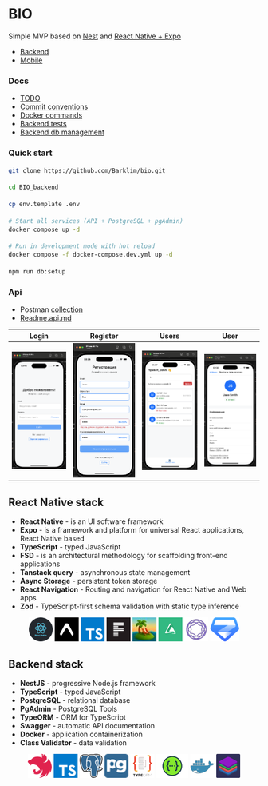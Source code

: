 # BIO

Simple MVP based on [Nest](https://nestjs.com/) and [React Native + Expo](https://expo.dev/)

- [Backend](https://github.com/Barklim/bio/tree/main/BIO_backend)
- [Mobile](https://github.com/Barklim/bio/tree/main/BIO_mobile)

### Docs

- [TODO](https://github.com/Barklim/bio/blob/main/docs/Readme.TODO.md)
- [Commit conventions](https://github.com/Barklim/bio/blob/main/docs/README.conventions.md)
- [Docker commands](https://github.com/Barklim/bio/blob/main/docs/README.docker.md)
- [Backend tests](https://github.com/Barklim/bio/blob/main/BIO_backend/docs/Readme.TESTING.md)
- [Backend db management](https://github.com/Barklim/bio/blob/main/BIO_backend/docs/DATABASE_MANAGMENT_IN_SHORT.md)

### Quick start

```bash
git clone https://github.com/Barklim/bio.git

cd BIO_backend

cp env.template .env

# Start all services (API + PostgreSQL + pgAdmin)
docker compose up -d

# Run in development mode with hot reload
docker compose -f docker-compose.dev.yml up -d

npm run db:setup
```

### Api

- Postman [collection](https://github.com/Barklim/bio/blob/main/assets/_Biocad.postman_collection.json)
- [Readme.api.md](https://github.com/Barklim/bio/blob/main/docs/Readme.api.md)

| Login | Register | Users | User |
| ------------- | ----------------- | ----------------- | ----------------- |
|![login](https://raw.githubusercontent.com/Barklim/bio/refs/heads/main/assets/screen1.png)|![register](https://raw.githubusercontent.com/Barklim/bio/refs/heads/main/assets/screen2.png)|![users](https://raw.githubusercontent.com/Barklim/bio/refs/heads/main/assets/screen3.png)|![user](https://raw.githubusercontent.com/Barklim/bio/refs/heads/main/assets/screen4.png)|

## React Native stack

- **React Native** - is an UI software framework
- **Expo** - is a framework and platform for universal React applications, React Native based
- **TypeScript** - typed JavaScript
- **FSD** - is an architectural methodology for scaffolding front-end applications
- **Tanstack query** - asynchronous state management
- **Async Storage** - persistent token storage
- **React Navigation** - Routing and navigation for React Native and Web apps
- **Zod** - TypeScript-first schema validation with static type inference


<div align="center">

[<img title="react native" alt="react native" height=48 src="https://raw.githubusercontent.com/Barklim/bio/ce974a5db1b25729429c5f3dd666f3f778b4ee10/assets/reactnative.svg"/>](https://reactnative.dev/)
[<img title="expo" alt="expo" height=48 src="https://raw.githubusercontent.com/Barklim/bio/refs/heads/main/assets/expo.png"/>](https://expo.dev/)
[<img title="typescript" alt="typescript" height=48 src="https://raw.githubusercontent.com/Barklim/bio/refs/heads/main/assets/ts.png"/>](https://www.typescriptlang.org/)
[<img title="fsd" alt="fsd" height=48 src="https://raw.githubusercontent.com/Barklim/bio/refs/heads/main/assets/fsd.png"/>](https://feature-sliced.design/docs/get-started/overview)
[<img title="tanstack query" alt="tanstack query" height=48 src="https://raw.githubusercontent.com/Barklim/bio/refs/heads/main/assets/query.jpeg"/>](https://tanstack.com/query/latest)
[<img title="async storage" alt="async storage" height=48 src="https://raw.githubusercontent.com/Barklim/bio/refs/heads/main/assets/asyncStorage.png"/>](https://github.com/react-native-async-storage/async-storage)
[<img title="react navigation" alt="react navigation" height=48 src="https://raw.githubusercontent.com/Barklim/bio/refs/heads/main/assets/reactnavigation.png"/>](https://reactnavigation.org/)
[<img title="zod" alt="zod" height=48 src="https://raw.githubusercontent.com/Barklim/bio/refs/heads/main/assets/zod.svg"/>](https://github.com/colinhacks/zod)
</div>

## Backend stack

- **NestJS** - progressive Node.js framework
- **TypeScript** - typed JavaScript
- **PostgreSQL** - relational database
- **PgAdmin** - PostgreSQL Tools
- **TypeORM** - ORM for TypeScript
- **Swagger** - automatic API documentation
- **Docker** - application containerization
- **Class Validator** - data validation

<div align="center">

[<img title="nestjs" alt="nestjs" height=48 src="https://raw.githubusercontent.com/Barklim/bio/ce974a5db1b25729429c5f3dd666f3f778b4ee10/assets/nestjs.svg"/>](https://nestjs.com/)
[<img title="typescript" alt="typescript" height=48 src="https://raw.githubusercontent.com/Barklim/bio/refs/heads/main/assets/ts.png"/>](https://www.typescriptlang.org/)
[<img title="postgres" alt="postgres" height=48 src="https://raw.githubusercontent.com/Barklim/bio/ce974a5db1b25729429c5f3dd666f3f778b4ee10/assets/pg.svg"/>](https://www.postgresql.org/)
[<img title="pgAdmin" alt="pgAdmin" height=48 src="https://raw.githubusercontent.com/Barklim/bio/refs/heads/main/assets/pgAdmin.png"/>](https://www.pgadmin.org/)
[<img title="typeorm" alt="typeorm" height=48 src="https://raw.githubusercontent.com/Barklim/bio/refs/heads/main/assets/typeorm.png"/>](https://github.com/typeorm/typeorm)
[<img title="swagger" alt="swagger" height=48 src="https://raw.githubusercontent.com/Barklim/bio/refs/heads/main/assets/swagger.png"/>](https://github.com/swagger-api)
[<img title="docker" alt="docker" height=48 src="https://raw.githubusercontent.com/Barklim/bio/refs/heads/main/assets/docker.png"/>](https://www.docker.com/)
[<img title="class validator" alt="class validator" height=48 src="https://raw.githubusercontent.com/Barklim/bio/refs/heads/main/assets/classValidator.png"/>](https://www.docker.com/)
</div>
